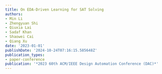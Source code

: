 ```yaml
---
title: On EDA-Driven Learning for SAT Solving
authors:
- Min Li
- Zhengyuan Shi
- Qiuxia Lai
- Sadaf Khan
- Shaowei Cai
- Qiang Xu
date: '2023-01-01'
publishDate: '2024-10-24T07:16:15.585648Z'
publication_types:
- paper-conference
publication: '*2023 60th ACM/IEEE Design Automation Conference (DAC)*'
---
```

